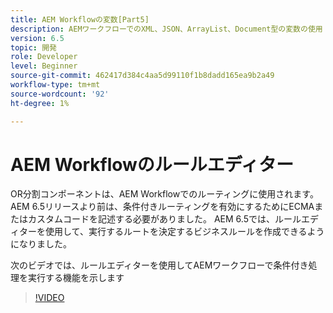 ```yaml
---
title: AEM Workflowの変数[Part5]
description: AEMワークフローでのXML、JSON、ArrayList、Document型の変数の使用
version: 6.5
topic: 開発
role: Developer
level: Beginner
source-git-commit: 462417d384c4aa5d99110f1b8dadd165ea9b2a49
workflow-type: tm+mt
source-wordcount: '92'
ht-degree: 1%

---
```



# AEM Workflowのルールエディター

OR分割コンポーネントは、AEM Workflowでのルーティングに使用されます。 AEM 6.5リリースより前は、条件付きルーティングを有効にするためにECMAまたはカスタムコードを記述する必要がありました。 AEM 6.5では、ルールエディターを使用して、実行するルートを決定するビジネスルールを作成できるようになりました。

次のビデオでは、ルールエディターを使用してAEMワークフローで条件付き処理を実行する機能を示します

>[!VIDEO](https://video.tv.adobe.com/v/26362/quality=9)
